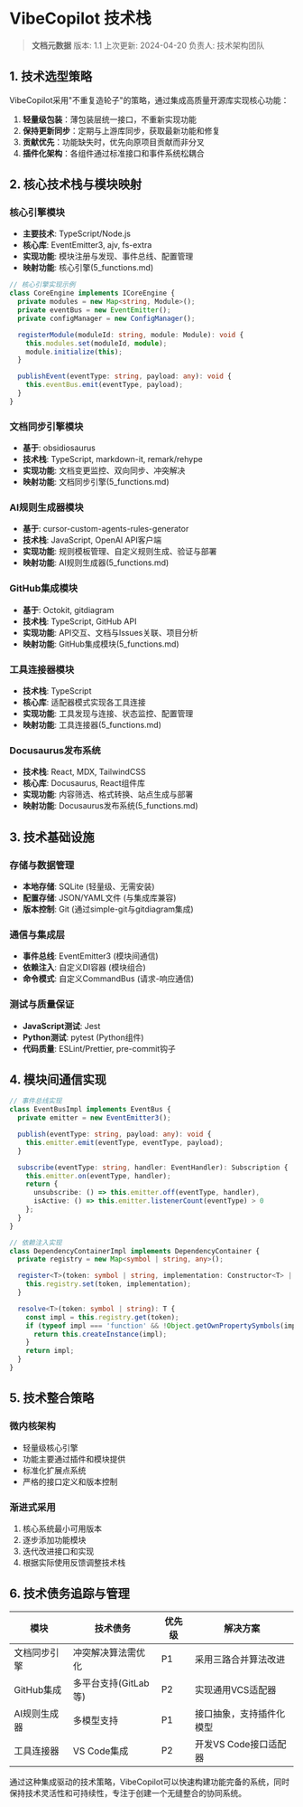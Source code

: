 # VibeCopilot 技术栈

> **文档元数据**
> 版本: 1.1
> 上次更新: 2024-04-20
> 负责人: 技术架构团队

## 1. 技术选型策略

VibeCopilot采用"不重复造轮子"的策略，通过集成高质量开源库实现核心功能：

1. **轻量级包装**：薄包装层统一接口，不重新实现功能
2. **保持更新同步**：定期与上游库同步，获取最新功能和修复
3. **贡献优先**：功能缺失时，优先向原项目贡献而非分叉
4. **插件化架构**：各组件通过标准接口和事件系统松耦合

## 2. 核心技术栈与模块映射

### 核心引擎模块

- **主要技术**: TypeScript/Node.js
- **核心库**: EventEmitter3, ajv, fs-extra
- **实现功能**: 模块注册与发现、事件总线、配置管理
- **映射功能**: 核心引擎(5_functions.md)

```typescript
// 核心引擎实现示例
class CoreEngine implements ICoreEngine {
  private modules = new Map<string, Module>();
  private eventBus = new EventEmitter();
  private configManager = new ConfigManager();

  registerModule(moduleId: string, module: Module): void {
    this.modules.set(moduleId, module);
    module.initialize(this);
  }

  publishEvent(eventType: string, payload: any): void {
    this.eventBus.emit(eventType, payload);
  }
}
```

### 文档同步引擎模块

- **基于**: obsidiosaurus
- **技术栈**: TypeScript, markdown-it, remark/rehype
- **实现功能**: 文档变更监控、双向同步、冲突解决
- **映射功能**: 文档同步引擎(5_functions.md)

### AI规则生成器模块

- **基于**: cursor-custom-agents-rules-generator
- **技术栈**: JavaScript, OpenAI API客户端
- **实现功能**: 规则模板管理、自定义规则生成、验证与部署
- **映射功能**: AI规则生成器(5_functions.md)

### GitHub集成模块

- **基于**: Octokit, gitdiagram
- **技术栈**: TypeScript, GitHub API
- **实现功能**: API交互、文档与Issues关联、项目分析
- **映射功能**: GitHub集成模块(5_functions.md)

### 工具连接器模块

- **技术栈**: TypeScript
- **核心库**: 适配器模式实现各工具连接
- **实现功能**: 工具发现与连接、状态监控、配置管理
- **映射功能**: 工具连接器(5_functions.md)

### Docusaurus发布系统

- **技术栈**: React, MDX, TailwindCSS
- **核心库**: Docusaurus, React组件库
- **实现功能**: 内容筛选、格式转换、站点生成与部署
- **映射功能**: Docusaurus发布系统(5_functions.md)

## 3. 技术基础设施

### 存储与数据管理

- **本地存储**: SQLite (轻量级、无需安装)
- **配置存储**: JSON/YAML文件 (与集成库兼容)
- **版本控制**: Git (通过simple-git与gitdiagram集成)

### 通信与集成层

- **事件总线**: EventEmitter3 (模块间通信)
- **依赖注入**: 自定义DI容器 (模块组合)
- **命令模式**: 自定义CommandBus (请求-响应通信)

### 测试与质量保证

- **JavaScript测试**: Jest
- **Python测试**: pytest (Python组件)
- **代码质量**: ESLint/Prettier, pre-commit钩子

## 4. 模块间通信实现

```typescript
// 事件总线实现
class EventBusImpl implements EventBus {
  private emitter = new EventEmitter3();

  publish(eventType: string, payload: any): void {
    this.emitter.emit(eventType, eventType, payload);
  }

  subscribe(eventType: string, handler: EventHandler): Subscription {
    this.emitter.on(eventType, handler);
    return {
      unsubscribe: () => this.emitter.off(eventType, handler),
      isActive: () => this.emitter.listenerCount(eventType) > 0
    };
  }
}

// 依赖注入实现
class DependencyContainerImpl implements DependencyContainer {
  private registry = new Map<symbol | string, any>();

  register<T>(token: symbol | string, implementation: Constructor<T> | T): void {
    this.registry.set(token, implementation);
  }

  resolve<T>(token: symbol | string): T {
    const impl = this.registry.get(token);
    if (typeof impl === 'function' && !Object.getOwnPropertySymbols(impl).includes(Symbol.for('singleton'))) {
      return this.createInstance(impl);
    }
    return impl;
  }
}
```

## 5. 技术整合策略

### 微内核架构

- 轻量级核心引擎
- 功能主要通过插件和模块提供
- 标准化扩展点系统
- 严格的接口定义和版本控制

### 渐进式采用

1. 核心系统最小可用版本
2. 逐步添加功能模块
3. 迭代改进接口和实现
4. 根据实际使用反馈调整技术栈

## 6. 技术债务追踪与管理

| 模块 | 技术债务 | 优先级 | 解决方案 |
|------|---------|--------|---------|
| 文档同步引擎 | 冲突解决算法需优化 | P1 | 采用三路合并算法改进 |
| GitHub集成 | 多平台支持(GitLab等) | P2 | 实现通用VCS适配器 |
| AI规则生成器 | 多模型支持 | P1 | 接口抽象，支持插件化模型 |
| 工具连接器 | VS Code集成 | P2 | 开发VS Code接口适配器 |

通过这种集成驱动的技术策略，VibeCopilot可以快速构建功能完备的系统，同时保持技术灵活性和可持续性，专注于创建一个无缝整合的协同系统。
